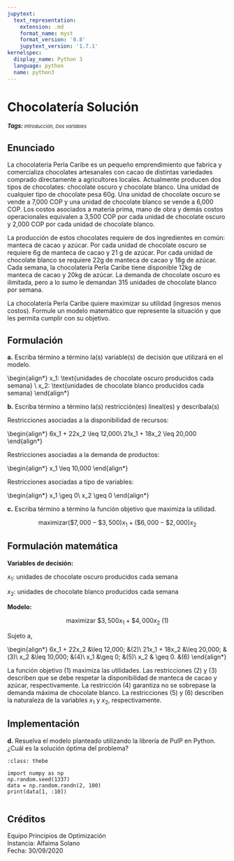 ```yaml
---
jupytext:
  text_representation:
    extension: .md
    format_name: myst
    format_version: '0.8'
    jupytext_version: '1.7.1'
kernelspec:
  display_name: Python 3
  language: python
  name: python3
---
```

# Chocolatería Solución

<sup><b><i style="font-size:13px">Tags: </i></b><i style="font-size:11px">Introducción, Dos variables</i></sup>

## Enunciado

La chocolatería Perla Caribe es un pequeño emprendimiento que fabrica y comercializa chocolates artesanales con cacao de distintas variedades comprado directamente a agricultores locales. Actualmente producen dos tipos de chocolates: chocolate oscuro y chocolate blanco. Una unidad de cualquier tipo de chocolate pesa 60g. Una unidad de chocolate oscuro se vende a 7,000 COP y una unidad de chocolate blanco se vende a 6,000 COP. Los costos asociados a materia prima, mano de obra y demás costos operacionales equivalen a 3,500 COP por cada unidad de chocolate oscuro y 2,000 COP por cada unidad de chocolate blanco.

La producción de estos chocolates requiere de dos ingredientes en común: manteca de cacao y azúcar. Por cada unidad de chocolate oscuro se requiere 6g de manteca de cacao y 21 g de azúcar. Por cada unidad de chocolate blanco se requiere 22g de manteca de cacao y 18g de azúcar. Cada semana, la chocolatería Perla Caribe tiene disponible 12kg de manteca de cacao y 20kg de azúcar. La demanda de chocolate oscuro es ilimitada, pero a lo sumo le demandan 315 unidades de chocolate blanco por semana.

La chocolatería Perla Caribe quiere maximizar su utilidad (ingresos menos costos). Formule un modelo matemático que represente la situación y que les permita cumplir con su objetivo.

## Formulación

**a.** Escriba término a término la(s) variable(s) de decisión que utilizará en el modelo.

\begin{align*}
    x_1: \text{unidades de chocolate oscuro producidos cada semana} \\
    x_2: \text{unidades de chocolate blanco producidos cada semana}
\end{align*}

**b.** Escriba término a término la(s) restricción(es) lineal(es) y descríbala(s)

Restricciones asociadas a la disponibilidad de recursos:

\begin{align*}
    6x_1 + 22x_2 \leq 12,000\\
    21x_1 + 18x_2 \leq 20,000
\end{align*}

Restricciones asociadas a la demanda de productos:

\begin{align*}
    x_1 \leq 10,000
\end{align*}


Restricciones asociadas a tipo de variables:

\begin{align*}
    x_1 \geq 0\\
    x_2 \geq 0
\end{align*}

**c.** Escriba término a término la función objetivo que maximiza la utilidad.

$$
    \text{maximizar} (\$7,000 - \$3,500)x_1 + (\$6,000-\$2,000)x_2
$$

## Formulación matemática

**Variables de decisión:**

$x_1$: unidades de chocolate oscuro producidos cada semana


$x_2$: unidades de chocolate blanco producidos cada semana

**Modelo:**

$$
    \text{maximizar }  \$3,500x_1 + \$4,000x_2 \text{ (1)}
$$

Sujeto a,

\begin{align*}
    6x_1 + 22x_2 &\leq 12,000; &(2)\\
    21x_1 + 18x_2 &\leq 20,000; &(3)\\
    x_2 &\leq 10,000; &(4)\\
    x_1 &\geq 0; &(5)\\
    x_2 & \geq 0. &(6)
\end{align*}

La función objetivo (1) maximiza las utilidades. Las restricciones (2) y (3) describen que se debe respetar la disponibilidad de manteca de cacao y azúcar, respectivamente. La restricción (4) garantiza no se sobrepase la demanda máxima de chocolate blanco. La restricciones (5) y (6) describen la naturaleza de la variables $x_1$ y $x_2$, respectivamente. 

## Implementación

**d.** Resuelva el modelo planteado utilizando la librería de PulP en Python. ¿Cuál es la solución óptima del problema?

```{code-block} ipython3
:class: thebe

import numpy as np
np.random.seed(1337)
data = np.random.randn(2, 100)
print(data[1, :10])
```

```{thebe-button} Correr el código
```

## Créditos

Equipo Principios de Optimización<br>
Instancia: Alfaima Solano<br>
Fecha: 30/09/2020